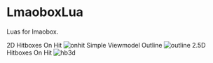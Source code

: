 # LmaoboxLua
Luas for lmaobox.


2D Hitboxes On Hit
![onhit](https://user-images.githubusercontent.com/116942106/198820091-820d1305-5b24-46b1-82ef-a42bde07b4d3.png)
Simple Viewmodel Outline
![outline](https://user-images.githubusercontent.com/116942106/218497189-22539aec-69d7-4f82-a10f-52cb08b11133.png)
2.5D Hitboxes On Hit
![hb3d](https://user-images.githubusercontent.com/116942106/220343511-6c794f06-4eb5-4150-906e-93cda3657801.png)
